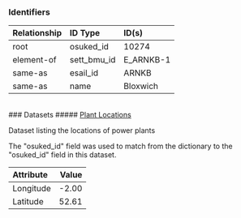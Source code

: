 ### Identifiers

| Relationship   | ID Type     | ID(s)     |
|:---------------|:------------|:----------|
| root           | osuked_id   | 10274     |
| element-of     | sett_bmu_id | E_ARNKB-1 |
| same-as        | esail_id    | ARNKB     |
| same-as        | name        | Bloxwich  |

<br>
### Datasets
##### <a href="https://raw.githubusercontent.com/OSUKED/Dictionary-Datasets/main/datasets/plant-locations/datapackage.json">Plant Locations</a>

Dataset listing the locations of power plants

The "osuked_id" field was used to match from the dictionary to the "osuked_id" field in this dataset.

| Attribute   |   Value |
|:------------|--------:|
| Longitude   |   -2.00 |
| Latitude    |   52.61 |
